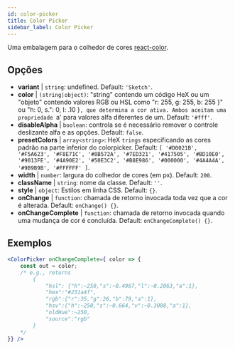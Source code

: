 ```yaml
---
id: color-picker
title: Color Picker
sidebar_label: Color Picker
---
```


Uma embalagem para o colhedor de cores [react-color](https://casesandberg.github.io/react-color/).

## Opções

* __variant__ | `string`: undefined. Default: `'Sketch'`.
* __color__ | `(string|object)`: "string" contendo um código HeX ou um "objeto" contendo valores RGB ou HSL como "r: 255, g: 255, b: 255 }" ou "h: 0, s.": 0, l: .10 }`, que determina a cor ativa. Ambos aceitam uma propriedade `a' para valores alfa diferentes de um. Default: `'#fff'`.
* __disableAlpha__ | `boolean`: controla se é necessário remover o controle deslizante alfa e as opções. Default: `false`.
* __presetColors__ | `array<string>`: HeX `trings` especificando as cores padrão na parte inferior do colorpicker. Default: `[
  '#D0021B',
  '#F5A623',
  '#F8E71C',
  '#8B572A',
  '#7ED321',
  '#417505',
  '#BD10E0',
  '#9013FE',
  '#4A90E2',
  '#50E3C2',
  '#B8E986',
  '#000000',
  '#4A4A4A',
  '#9B9B9B',
  '#FFFFFF'
]`.
* __width__ | `number`: largura do colhedor de cores (em px). Default: `200`.
* __className__ | `string`: nome da classe. Default: `''`.
* __style__ | `object`: Estilos em linha CSS. Default: `{}`.
* __onChange__ | `function`: chamada de retorno invocada toda vez que a cor é alterada. Default: `onChange() {}`.
* __onChangeComplete__ | `function`: chamada de retorno invocada quando uma mudança de cor é concluída. Default: `onChangeComplete() {}`.


## Exemplos

```jsx live
<ColorPicker onChangeComplete={ color => {
    const out = color;
    /* e.g., returns 
        {
            "hsl": {"h":~250,"s":~0.4967,"l":~0.2063,"a":1},
            "hex":"#231a4f",
            "rgb":{"r":35,"g":26,"b":79,"a":1},
            "hsv":{"h":~250,"s":~0.664,"v":~0.3088,"a":1},
            "oldHue":~250,
            "source":"rgb"
        }
    */
}} />
```


